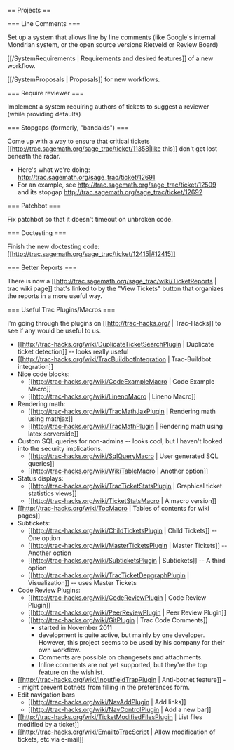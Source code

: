 == Projects ==

=== Line Comments ===

Set up a system that allows line by line comments (like Google's internal Mondrian system, or the open source versions Rietveld or Review Board)

[[/SystemRequirements | Requirements and desired features]] of a new workflow.

[[/SystemProposals | Proposals]] for new workflows.

=== Require reviewer ===

Implement a system requiring authors of tickets to suggest a reviewer (while providing defaults)

=== Stopgaps (formerly, "bandaids") ===

Come up with a way to ensure that critical tickets [[http://trac.sagemath.org/sage_trac/ticket/11358|like this]] don't get lost beneath the radar.
  * Here's what we're doing: http://trac.sagemath.org/sage_trac/ticket/12691
  * For an example, see http://trac.sagemath.org/sage_trac/ticket/12509 and its stopgap http://trac.sagemath.org/sage_trac/ticket/12692

=== Patchbot ===

Fix patchbot so that it doesn't timeout on unbroken code.

=== Doctesting ===

Finish the new doctesting code: [[http://trac.sagemath.org/sage_trac/ticket/12415|#12415]]

=== Better Reports ===

There is now a [[http://trac.sagemath.org/sage_trac/wiki/TicketReports | trac wiki page]] that's linked to by the "View Tickets" button that organizes the reports in a more useful way.

=== Useful Trac Plugins/Macros ===

I'm going through the plugins on [[http://trac-hacks.org/ | Trac-Hacks]] to see if any would be useful to us.

  * [[http://trac-hacks.org/wiki/DuplicateTicketSearchPlugin | Duplicate ticket detection]] -- looks really useful
  * [[http://trac-hacks.org/wiki/TracBuildbotIntegration | Trac-Buildbot integration]]
  * Nice code blocks:
    * [[http://trac-hacks.org/wiki/CodeExampleMacro | Code Example Macro]]
    * [[http://trac-hacks.org/wiki/LinenoMacro | Lineno Macro]]
  * Rendering math:
    * [[http://trac-hacks.org/wiki/TracMathJaxPlugin | Rendering math using mathjax]]
    * [[http://trac-hacks.org/wiki/TracMathPlugin | Rendering math using latex serverside]]
  * Custom SQL queries for non-admins -- looks cool, but I haven't looked into the security implications.
    * [[http://trac-hacks.org/wiki/SqlQueryMacro | User generated SQL queries]]
    * [[http://trac-hacks.org/wiki/WikiTableMacro | Another option]]
  * Status displays:
    * [[http://trac-hacks.org/wiki/TracTicketStatsPlugin | Graphical ticket statistics views]]
    * [[http://trac-hacks.org/wiki/TicketStatsMacro | A macro version]]
  * [[http://trac-hacks.org/wiki/TocMacro | Tables of contents for wiki pages]]
  * Subtickets:
    * [[http://trac-hacks.org/wiki/ChildTicketsPlugin | Child Tickets]] -- One option
    * [[http://trac-hacks.org/wiki/MasterTicketsPlugin | Master Tickets]] -- Another option
    * [[http://trac-hacks.org/wiki/SubticketsPlugin | Subtickets]] -- A third option
    * [[http://trac-hacks.org/wiki/TracTicketDepgraphPlugin | Visualization]] -- uses Master Tickets
  * Code Review Plugins:
    * [[http://trac-hacks.org/wiki/CodeReviewPlugin | Code Review Plugin]]
    * [[http://trac-hacks.org/wiki/PeerReviewPlugin | Peer Review Plugin]]
    * [[http://trac-hacks.org/wiki/GitPlugin | Trac Code Comments]]
      * started in November 2011
      * development is quite active, but mainly by one developer. However, this project seems to be used by his company for their own workflow.
      * Comments are possible on changesets and attachments.
      * Inline comments are not yet supported, but they're the top feature on the wishlist.
  * [[http://trac-hacks.org/wiki/InputfieldTrapPlugin | Anti-botnet feature]] -- might prevent botnets from filling in the preferences form.
  * Edit navigation bars
    * [[http://trac-hacks.org/wiki/NavAddPlugin | Add links]]
    * [[http://trac-hacks.org/wiki/NavControlPlugin | Add a new bar]]
  * [[http://trac-hacks.org/wiki/TicketModifiedFilesPlugin | List files modified by a ticket]]
  * [[http://trac-hacks.org/wiki/EmailtoTracScript | Allow modification of tickets, etc via e-mail]]
